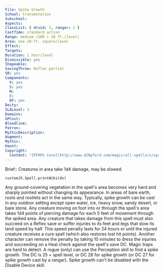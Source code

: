 ```yaml
---
File: Spike Growth
School: transmutation
Subschool: 
Aspects: 
ClassList: { druid: 3, ranger: 2 }
CastTime: standard action
Range: medium (100 + 10 ft./level)
Area: one 20-ft. square/level
Effect: 
Targets: 
Duration: 1 hour/level
Dismissible: yes
Shapeable: 
SavingThrow: Reflex partial
SR: yes
Components:
  V: yes
  S: yes
  M: 
  F: 
  DF: yes
Deity: 
SLALevel: 3
Domains: 
GPCost: 
Bloodline: 
Patron: 
MythicDescription: 
Augment: 
Mythic: 
Haunt: 
Copyright:
  Content: "[PFRPG Core](http://www.d20pfsrd.com/magic/all-spells/s/spike-growth)"
---
```

Brief:: Creatures in area take 1d4 damage, may be slowed.

```dataviewjs
customJS.Spell.printWiki(dv)
```

Any ground-covering vegetation in the spell's area becomes very hard and sharply pointed without changing its appearance.  In areas of bare earth, roots and rootlets act in the same way.  Typically, spike growth can be cast in any outdoor setting except open water, ice, heavy snow, sandy desert, or bare stone. Any creature moving on foot into or through the spell's area takes 1d4 points of piercing damage for each 5 feet of movement through the spiked area.  Any creature that takes damage from this spell must also succeed on a Reflex save or suffer injuries to its feet and legs that slow its land speed by half. This speed penalty lasts for 24 hours or until the injured creature receives a cure spell (which also restores lost hit points). Another character can remove the penalty by taking 10 minutes to dress the injuries and succeeding on a Heal check against the spell's save DC.  Magic traps are hard to detect. A rogue (only) can use the Perception skill to find a spike growth. The DC is 25 + spell level, or DC 28 for spike growth (or DC 27 for spike growth cast by a ranger).  Spike growth can't be disabled with the Disable Device skill.
